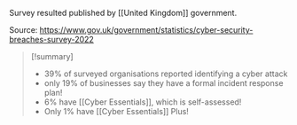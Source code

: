 Survey resulted published by [[United Kingdom]] government.

Source: https://www.gov.uk/government/statistics/cyber-security-breaches-survey-2022 

>[!summary]
>- 39% of surveyed organisations reported identifying a cyber attack
>- only 19% of businesses say they have a formal incident response plan!
>- 6% have [[Cyber Essentials]], which is self-assessed!
>- Only 1% have [[Cyber Essentials]] Plus!
